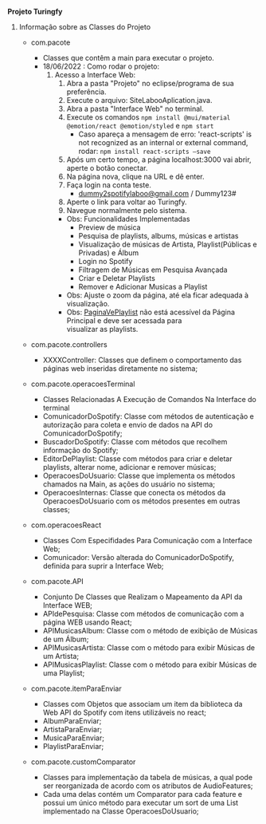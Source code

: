 **Projeto Turingfy**
1. Informação sobre as Classes do Projeto
    - com.pacote
        - Classes que contêm a main para executar o projeto.
        - 18/06/2022 : Como rodar o projeto:
            1. Acesso a Interface Web:
                1. Abra a pasta "Projeto" no eclipse/programa de sua preferência.
                2. Execute o arquivo: SiteLabooAplication.java.
                3. Abra a pasta "Interface Web" no terminal.
                4. Execute os comandos `npm install @mui/material @emotion/react @emotion/styled` e `npm start`
                    - Caso apareça a mensagem de erro: 'react-scripts' is not recognized as an internal 
                    or external command, rodar: `npm install react-scripts –save`
                5. Após um certo tempo, a página localhost:3000 vai abrir, aperte o botão conectar.
                6. Na página nova, clique na URL e dê enter.
                7. Faça login na conta teste.
                    - dummy2spotifylaboo@gmail.com / Dummy123#
                8. Aperte o link para voltar ao Turingfy.
                9. Navegue normalmente pelo sistema.
                - Obs: Funcionalidades Implementadas
                    - Preview de música
                    - Pesquisa de playlists, albums, músicas e artistas 
                    - Visualização de músicas de Artista, Playlist(Públicas e Privadas) e Álbum
                    - Login no Spotify 
                    - Filtragem de Músicas em Pesquisa Avançada
                    - Criar e Deletar Playlists
                    - Remover e Adicionar Musicas a Playlist
                - Obs: Ajuste o zoom da página, até ela ficar adequada à visualização.
                - Obs: [PaginaVePlaylist](http://localhost:3000/PaginaVePlaylist) não está acessível da Página Principal e deve ser acessada para      
                       visualizar as playlists.

    - com.pacote.controllers
        - XXXXController: Classes que definem o comportamento das páginas web inseridas diretamente no sistema;

    - com.pacote.operacoesTerminal
        - Classes Relacionadas A Execução de Comandos Na Interface do terminal
        - ComunicadorDoSpotify: Classe com métodos de autenticação e autorização para coleta e envio de dados na API do ComunicadorDoSpotify;
        - BuscadorDoSpotify: Classe com métodos que recolhem informação do Spotify;
        - EditorDePlaylist: Classe com métodos para criar e deletar playlists, alterar nome, adicionar e remover músicas;
        - OperacoesDoUsuario: Classe que implementa os métodos chamados na Main, as ações do usuário no sistema;
        - OperacoesInternas: Classe que conecta os métodos da OperacoesDoUsuario com os métodos presentes em outras classes;

    - com.operacoesReact
        - Classes Com Especifidades Para Comunicação com a Interface Web;
        - Comunicador: Versão alterada do ComunicadorDoSpotify, definida para suprir a Interface Web;

    - com.pacote.API
        - Conjunto De Classes que Realizam o Mapeamento da API da Interface WEB;
        - APIdePesquisa: Classe com métodos de comunicação com a página WEB usando React; 
        - APIMusicasAlbum: Classe com o método de exibição de Músicas de um Álbum;
        - APIMusicasArtista: Classe com o método para exibir Músicas de um Artista;
        - APIMusicasPlaylist: Classe com o método para exibir Músicas de uma Playlist;

    - com.pacote.itemParaEnviar
        - Classes com Objetos que associam um item da biblioteca da Web API do Spotify com itens utilizáveis no react;
        - AlbumParaEnviar;
        - ArtistaParaEnviar;
        - MusicaParaEnviar;
        - PlaylistParaEnviar;

    - com.pacote.customComparator
        - Classes para implementação da tabela de músicas, a qual pode ser reorganizada de acordo com os atributos de AudioFeatures;
        - Cada uma delas contém um Comparator<Track> para cada feature e possui um único método para executar um sort de uma List<Track>        
        implementado na Classe OperacoesDoUsuario;
